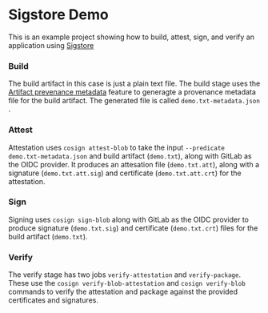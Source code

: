 Sigstore Demo
=============

This is an example project showing how to build, attest, sign, and verify an application using [Sigstore](https://www.sigstore.dev/)

### Build

The build artifact in this case is just a plain text file. The build stage uses the [Artifact prevenance metadata](https://docs.gitlab.com/ee/ci/runners/configure_runners.html#artifact-provenance-metadata) feature to generagte a provenance metadata file for the build artifact. The generated file is called `demo.txt-metadata.json `.

### Attest

Attestation uses `cosign attest-blob` to take the input `--predicate demo.txt-metadata.json` and build artifact (`demo.txt`), along with GitLab as the OIDC provider. It produces an attesation file (`demo.txt.att`), along with a signature (`demo.txt.att.sig`) and certificate (`demo.txt.att.crt`) for the attestation.

### Sign

Signing uses `cosign sign-blob` along with GitLab as the OIDC provider to produce signature (`demo.txt.sig`) and certificate (`demo.txt.crt`) files for the build artifact (`demo.txt`).

### Verify

The verify stage has two jobs `verify-attestation` and `verify-package`. These use the `cosign verify-blob-attestation` and `cosign verify-blob` commands to verify the attestation and package against the provided certificates and signatures.
